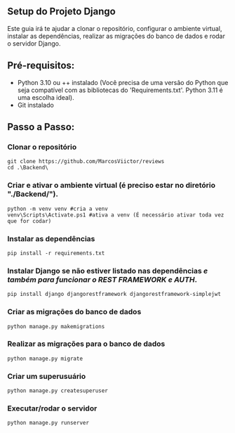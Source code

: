 ## Setup do Projeto Django

Este guia irá te ajudar a clonar o repositório, configurar o ambiente virtual, instalar as dependências, realizar as migrações do banco de dados e rodar o servidor Django.

## Pré-requisitos:

- Python 3.10 ou ++ instalado (Você precisa de uma versão do Python que seja compatível com as bibliotecas do 'Requirements.txt'. Python 3.11 é uma escolha ideal).
- Git instalado

## Passo a Passo:


### Clonar o repositório
````
git clone https://github.com/MarcosViictor/reviews
cd .\Backend\
````

### Criar e ativar o ambiente virtual (é preciso estar no diretório "./Backend/").
````
python -m venv venv #cria a venv
venv\Scripts\Activate.ps1 #ativa a venv (É necessário ativar toda vez que for codar)
````

### Instalar as dependências
````
pip install -r requirements.txt
````
### Instalar Django se não estiver listado nas dependências _e também para funcionar o REST FRAMEWORK e AUTH_.
````
pip install django djangorestframework djangorestframework-simplejwt
````
### Criar as migrações do banco de dados
````
python manage.py makemigrations
````

### Realizar as migrações para o banco de dados
````
python manage.py migrate
````
### Criar um superusuário
````
python manage.py createsuperuser
````
### Executar/rodar o servidor
````
python manage.py runserver
````
